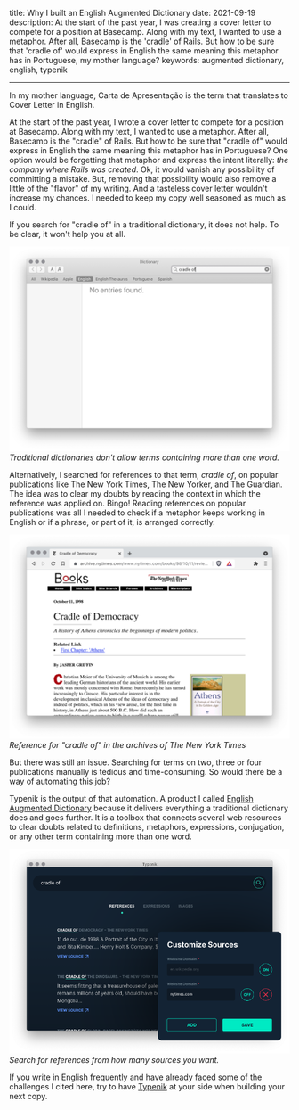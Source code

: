 title: Why I built an English Augmented Dictionary
date: 2021-09-19
description: At the start of the past year, I was creating a cover letter to compete for a position at Basecamp. Along with my text, I wanted to use a metaphor. After all, Basecamp is the 'cradle' of Rails. But how to be sure that 'cradle of' would express in English the same meaning this metaphor has in Portuguese, my mother language?
keywords: augmented dictionary, english, typenik

---

In my mother language, Carta de Apresentação is the term that translates to Cover Letter in English.

At the start of the past year, I wrote a cover letter to compete for a position at Basecamp. Along with my text, I wanted to use a metaphor. After all, Basecamp is the "cradle" of Rails. But how to be sure that "cradle of" would express in English the same meaning this metaphor has in Portuguese? One option would be forgetting that metaphor and express the intent literally: *the company where Rails was created*. Ok, it would vanish any possibility of committing a mistake. But, removing that possibility would also remove a little of the "flavor" of my writing. And a tasteless cover letter wouldn't increase my chances. I needed to keep my copy well seasoned as much as I could.

If you search for "cradle of" in a traditional dictionary, it does not help. To be clear, it won't help you at all.

![Traditional Dictionary Limitation](../../images/traditional-dictionary-limitation.png)  
_Traditional dictionaries don't allow terms containing more than one word._

Alternatively, I searched for references to that term, *cradle of*, on popular publications like The New York Times, The New Yorker, and The Guardian. The idea was to clear my doubts by reading the context in which the reference was applied on. Bingo! Reading references on popular publications was all I needed to check if a metaphor keeps working in English or if a phrase, or part of it, is arranged correctly.

!["cradle of" at nytimes.com](../../images/cradle-of-nytimes.png)  
_Reference for "cradle of" in the archives of The New York Times_

But there was still an issue. Searching for terms on two, three or four publications manually is tedious and time-consuming. So would there be a way of automating this job?

Typenik is the output of that automation. A product I called [English Augmented Dictionary](https://typenik.compilorama.com/blog/what-is-an-english-augmented-dictionary/) because it delivers everything a traditional dictionary does and goes further. It is a toolbox that connects several web resources to clear doubts related to definitions, metaphors, expressions, conjugation, or any other term containing more than one word.

!["cradle of" at typenik.compilorama.com](../../images/cradle-of-typenik-custom-sources.png)  
_Search for references from how many sources you want._

If you write in English frequently and have already faced some of the challenges I cited here, try to have [Typenik](https://typenik.compilorama.com) at your side when building your next copy.
